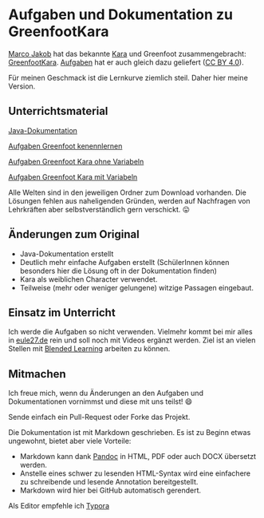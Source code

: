 # Aufgaben und Dokumentation zu GreenfootKara

[Marco Jakob](https://github.com/marcojakob) hat das bekannte [Kara](http://swisseduc.ch/informatik/karatojava/) und Greenfoot zusammengebracht: [GreenfootKara](https://github.com/marcojakob/greenfoot-kara). [Aufgaben](http://code.makery.ch/library/greenfoot-kara/de/) hat er auch gleich dazu geliefert ([CC BY 4.0](https://creativecommons.org/licenses/by/4.0/)).

Für meinen Geschmack ist die Lernkurve ziemlich steil. Daher hier meine Version.



## Unterrichtsmaterial

[Java-Dokumentation](https://wi-wissen.github.io/greenfoot-kara-exercises/Java)

[Aufgaben Greenfoot kenennlernen](https://wi-wissen.github.io/greenfoot-kara-exercises/Aufgaben%20Greenfoot%20kennenlernen)

[Aufgaben Greenfoot Kara ohne Variabeln](https://wi-wissen.github.io/greenfoot-kara-exercises/Aufgaben%20Greenfoot%20Kara%20ohne%20Variabeln)

[Aufgaben Greenfoot Kara mit Variabeln](https://wi-wissen.github.io/greenfoot-kara-exercises/Aufgaben%20Greenfoot%20Kara%20mit%20Variabeln) 

Alle Welten sind in den jeweiligen Ordner zum Download vorhanden. Die Lösungen fehlen aus naheligenden Gründen, werden auf Nachfragen von Lehrkräften aber selbstverständlich gern verschickt. :stuck_out_tongue:



## Änderungen zum Original

* Java-Dokumentation erstellt
* Deutlich mehr einfache Aufgaben erstellt (SchülerInnen können besonders hier die Lösung oft in der Dokumentation finden)
* Kara als weiblichen Character verwendet.
* Teilweise (mehr oder weniger gelungene) witzige Passagen eingebaut.





## Einsatz im Unterricht

Ich werde die Aufgaben so nicht verwenden. Vielmehr kommt bei mir alles in [eule27.de](https://eule27.de/) rein und soll noch mit Videos ergänzt werden. Ziel ist an vielen Stellen mit [Blended Learning](https://de.wikipedia.org/wiki/Integriertes_Lernen) arbeiten zu können.



## Mitmachen

Ich freue mich, wenn du Änderungen an den Aufgaben und Dokumentationen vornimmst und diese mit uns teilst! :smile:

Sende einfach ein Pull-Request oder Forke das Projekt.



Die Dokumentation ist mit Markdown geschrieben. Es ist zu Beginn etwas ungewohnt, bietet aber viele Vorteile:

* Markdown kann dank [Pandoc](http://www.pandoc.org/) in HTML, PDF oder auch DOCX übersetzt werden.
* Anstelle eines schwer zu lesenden HTML-Syntax wird eine einfachere zu schreibende und lesende Annotation bereitgestellt.
* Markdown wird hier bei GitHub automatisch gerendert.

Als Editor empfehle ich [Typora](https://typora.io/)